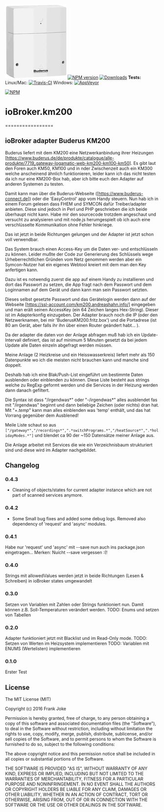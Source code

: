 ![Logo](admin/km200.png)
[![NPM version](http://img.shields.io/npm/v/iobroker.km200.svg)](https://www.npmjs.com/package/iobroker.km200)
[![Downloads](https://img.shields.io/npm/dm/iobroker.km200.svg)](https://www.npmjs.com/package/iobroker.km200)
**Tests:** Linux/Mac: [![Travis-CI](http://img.shields.io/travis/frankjoke/iobroker.km200/master.svg)](https://travis-ci.org/frankjoke/iobroker.km200)
Windows: [![AppVeyor](https://ci.appveyor.com/api/projects/status/github/frankjoke/iobroker.km200?branch=master&svg=true)](https://ci.appveyor.com/project/frankjoke/ioBroker-nut/)


[![NPM](https://nodei.co/npm/iobroker.km200.png?downloads=true)](https://nodei.co/npm/iobroker.km200/)


# ioBroker.km200
=================
## ioBroker adapter Buderus KM200
  Buderus liefert mit dem KM200 eine Netzwerkanbindung ihrer Heizungen [https://www.buderus.de/de/produkte/catalogue/alle-produkte/7719_gateway-logamatic-web-km200-km100-km50].
  Es gibt laut den Foren auch KM50, KM100 und in nder Zwischenzeit auch ein KM300 welche anscheinend ähnlich funktionieren,
  leider kann ich das nicht testen da ich nur eine KM200-Box hab, aber ich bitte euch den Adapter auf anderen Systemen zu testen.

  Damit kann man über die Buderus-Webseite ([https://www.buderus-connect.de]) oder die 'EasyControl' app vom Handy steuern.
  Nun hab ich in einem Forum gelesen dass FHEM und SYMCON dafür Treiber/adapter anbieten. 
  Diese sind jedoch in Perl und PHP geschrieben die ich beide überhaupt nicht kann. 
  Habe mir den sourcecode trotzdem angeschaut und versucht zu analysieren und mit node.js
  herumgespielt ob ich auch eine verschlüsselte Kommunikation ohne Fehler hinkriege.

  Das ist jetzt in beide Richtungen gelungen und der Adapter ist jetzt schon voll verwendbar.

  Das System brauch einen Access-Key um die Daten ver- und entschlüsseln zu können.
  Leider mußte der Code zur Generierung des Schlüssels wege Urheberrechtlichen Gründen vom Netz genommen werden 
  aber ein Symcon-Nutzer hat ein eigenes Webtool kreiert mit dem man den Key anfertigen kann.

  Dazu ist es notwendig zuerst die app auf einem Handy zu installieren und dort das Passwort zu setzen, 
  die App fragt nach dem Passwort und dem Loginnamen auf dem Gerät und dann kann man sein Passwort setzten.

  Dieses selbst gesetzte Passwort und das Gerätelogin werden dann auf der Webseite [https://ssl-account.com/km200.andreashahn.info/]
  eingegeben und man erält seinen AccessKey (ein 64 Zeichen langes Hex-String). Dieser ist im Adapterkonfig einzugeben.
  Der Adapter brauch noch die IP (oder den Netzwerknamen, bei mir 'BuderusKM200.fritz.box') 
  und die Portadrese (ist 80 am Gerät, aber falls ihr ihn über einen Router geändert habt... ).

  Da der adapter die daten von der Anlage abfragen muß hab ich ein Update-Intervall definiert, 
  das ist auf minimum 5 Minuten gesetzt da bei jedem Update alle Daten einzeln abgefragt werden müssen.

  Meine Anlage (2 Heizkreise und ein Heisswasserkreis) liefert mehr als 150 Datenpunkte wo ich die meisten nicht brauchen kann und manche sind doppelt.

  Deshalb hab ich eine Blak/Push-List eingeführt um bestimmte Daten ausblenden oder einblenden zu können.
  Diese Liste besteht aus strings welche zu RegExp geformt werden und die Services in der Heizung werden dann danach gefiltert.

  Die Syntax ist dass "/irgendwas*" oder "-/irgendwas*" alles ausblendet fas mit "/irgendwas" beginnt und dann beliebige Zeichen (oder nichts) dran hat.
  Mit "+.*temp*" kann man alles einblenden was 'temp' enthält, und das hat Vorrang gegenüber dem Ausblened!

  Meile Liste schaut so aus `["/gateway*","/recordings*",".*switchPrograms.*","/heatSource*",".*holidayModes.*"]` und blendet ca 90 der ~150 Datensätze meiner Anlage aus.

  Die Anlage arbeitet mit Services die wie ein Verzeichnisbaum strukturiert sind und diese wird im Adapter nachgebildet.

## Changelog

### 0.4.3
* Cleaning of objects/states for current adapter instance which are not part of scanned services anymore.

### 0.4.2
* Some Small bug fixes and added some debug logs. Removed also dependency of 'request' and 'async' modules.

### 0.4.1
  Habe nur 'request' und 'async' mit --save nun auch ins package.json eingetragen... Merken: Nuícht --save vergessen :(!

### 0.4.0
  Strings mit allowedValues werden jetzt in beide Richtungen (Lesen & Schreiben) in ioBroker states umgewandelt

### 0.3.0
  Setzen von Variablen mit Zahlen oder Strings funktioniert nun. 
  Damit können z.B. Soll-Temperaturen verändert werden. 
  TODO: Enums und setzen von Tabellen

### 0.2.0
  Adapter funktioniert jetzt mit Blacklist und im Read-Only mode.
  TODO: Setzen von Werten im Heizsystem implementieren
  TODO: Variablen mit ENUMS (Wertelisten) implementieren

### 0.1.0
  Erster Test

## License
The MIT License (MIT)

Copyright (c) 2016 Frank Joke 

Permission is hereby granted, free of charge, to any person obtaining a copy
of this software and associated documentation files (the "Software"), to deal
in the Software without restriction, including without limitation the rights
to use, copy, modify, merge, publish, distribute, sublicense, and/or sell
copies of the Software, and to permit persons to whom the Software is
furnished to do so, subject to the following conditions:

The above copyright notice and this permission notice shall be included in
all copies or substantial portions of the Software.

THE SOFTWARE IS PROVIDED "AS IS", WITHOUT WARRANTY OF ANY KIND, EXPRESS OR
IMPLIED, INCLUDING BUT NOT LIMITED TO THE WARRANTIES OF MERCHANTABILITY,
FITNESS FOR A PARTICULAR PURPOSE AND NONINFRINGEMENT. IN NO EVENT SHALL THE
AUTHORS OR COPYRIGHT HOLDERS BE LIABLE FOR ANY CLAIM, DAMAGES OR OTHER
LIABILITY, WHETHER IN AN ACTION OF CONTRACT, TORT OR OTHERWISE, ARISING FROM,
OUT OF OR IN CONNECTION WITH THE SOFTWARE OR THE USE OR OTHER DEALINGS IN
THE SOFTWARE.
